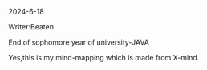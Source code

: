 2024-6-18

Writer:Beaten

End of sophomore year of university-JAVA

<Data-structures-and-algorithms>
  
Yes,this is my mind-mapping which is made from X-mind.

